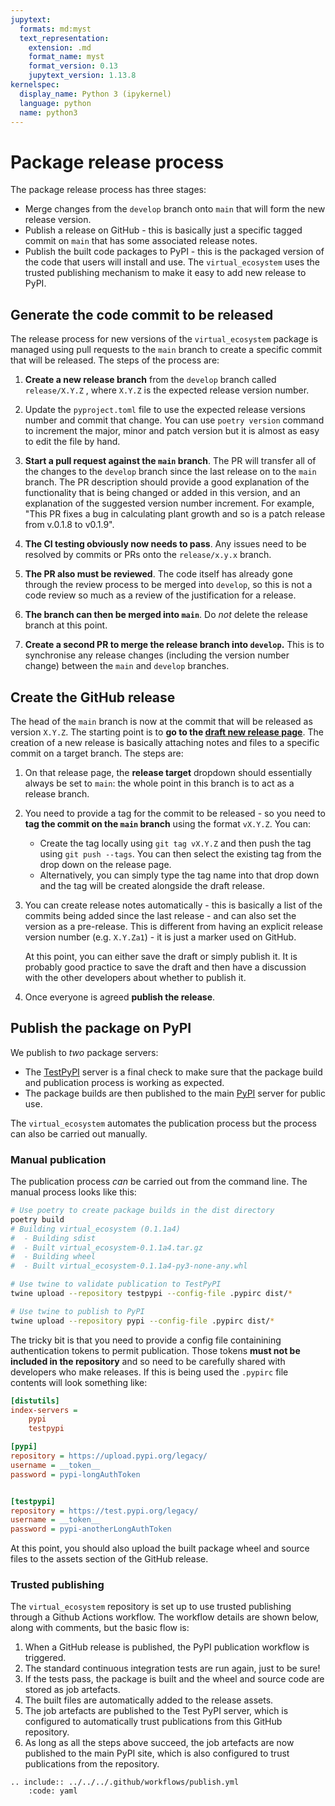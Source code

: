 ```yaml
---
jupytext:
  formats: md:myst
  text_representation:
    extension: .md
    format_name: myst
    format_version: 0.13
    jupytext_version: 1.13.8
kernelspec:
  display_name: Python 3 (ipykernel)
  language: python
  name: python3
---
```


# Package release process

The package release process has three stages:

* Merge changes from the `develop` branch onto `main` that will form the new release
  version.
* Publish a release on GitHub - this is basically just a specific tagged commit on
  `main` that has some associated release notes.
* Publish the built code packages to PyPI - this is the packaged version of the code
  that users will install and use. The `virtual_ecosystem` uses the trusted publishing
  mechanism to make it easy to add new release to PyPI.

## Generate the code commit to be released

The release process for new versions of the `virtual_ecosystem` package is managed using
pull requests to the `main` branch to create a specific commit that will be released.
The steps of the process are:

1. **Create a new release branch** from the `develop` branch called `release/X.Y.Z` ,
   where `X.Y.Z` is the expected release version number.

1. Update the `pyproject.toml` file to use the expected release versions number and
   commit that change. You can use `poetry version` command to increment the major,
   minor and patch version but it is almost as easy to edit the file by hand.

1. **Start a pull request against the `main` branch**. The PR will transfer all of the
   changes to the `develop` branch since the last release on to the `main` branch. The
   PR description should provide a good explanation of the functionality that is being
   changed or added in this version, and an explanation of the suggested version number
   increment. For example, "This PR fixes a bug in calculating plant growth and so is a
   patch release from v.0.1.8 to v0.1.9".

1. **The CI testing obviously now needs to pass**. Any issues need to be resolved by
   commits or PRs onto the `release/x.y.x` branch.

1. **The PR also must be reviewed**. The code itself has already gone through the
   review process to be merged into `develop`, so this is not a code review so much as a
   review of the justification for a release.

1. **The branch can then be merged into `main`**. Do _not_ delete the release branch at
   this point.

1. **Create a second PR to merge the release branch into `develop`.** This is to
   synchronise any release changes (including the version number change) between the
   `main` and `develop` branches.

## Create the GitHub release

The head of the `main` branch is now at the commit that will be released as version
`X.Y.Z`. The starting point is to **go to the [draft new release
page](https://github.com/ImperialCollegeLondon/virtual_ecosystem/releases/new)**. The
creation of a new release is basically attaching notes and files to a specific commit on
a target branch. The steps are:

1. On that release page, the **release target** dropdown should essentially always be
   set to `main`: the whole point in this branch is to act as a release branch.

1. You need to provide a tag for the commit to be released - so you need to **tag the
   commit on the `main` branch** using the format `vX.Y.Z`. You can:

   * Create the tag locally using `git tag vX.Y.Z` and then push the tag using `git push
     --tags`. You can then select the existing tag from the drop down on the release
     page.
   * Alternatively, you can simply type the tag name into that drop down and the tag
     will be created alongside the draft release.

1. You can create release notes automatically - this is basically a list of the commits
   being added since the last release - and can also set the version as a pre-release.
   This is different from having an explicit release version number (e.g. `X.Y.Za1`) -
   it is just a marker used on GitHub.

   At this point, you can either save the draft or simply publish it. It is probably
   good practice to save the draft and then have a discussion with the other developers
   about whether to publish it.

1. Once everyone is agreed **publish the release**.

## Publish the package on PyPI

We publish to _two_ package servers:

* The
  [TestPyPI](https://test.pypi.org/project/virtual-ecosystem/) server is a final check
  to make sure that the package build and publication process is working as expected.
* The package builds are then published to the main
  [PyPI](https://pypi.org/project/virtual-ecosystem/) server for public use.

The `virtual_ecosystem` automates the publication process but the process can also be
carried out manually.

### Manual publication

The publication process _can_ be carried out from the command line. The manual process
looks like this:

```sh
# Use poetry to create package builds in the dist directory
poetry build
# Building virtual_ecosystem (0.1.1a4)
#  - Building sdist
#  - Built virtual_ecosystem-0.1.1a4.tar.gz
#  - Building wheel
#  - Built virtual_ecosystem-0.1.1a4-py3-none-any.whl

# Use twine to validate publication to TestPyPI
twine upload --repository testpypi --config-file .pypirc dist/*

# Use twine to publish to PyPI
twine upload --repository pypi --config-file .pypirc dist/*
```

The tricky bit is that you need to provide a config file containining authentication
tokens to permit publication. Those tokens **must not be included in the repository**
and so need to be carefully shared with developers who make releases. If this is being
used the `.pypirc` file contents will look something like:

```ini
[distutils]
index-servers =
    pypi
    testpypi

[pypi]
repository = https://upload.pypi.org/legacy/
username = __token__
password = pypi-longAuthToken


[testpypi]
repository = https://test.pypi.org/legacy/
username = __token__
password = pypi-anotherLongAuthToken
```

At this point, you should also upload the built package wheel and source files to the
assets section of the GitHub release.

### Trusted publishing

The `virtual_ecosystem` repository is set up to use trusted publishing through a Github
Actions workflow. The workflow details are shown below, along with comments, but the
basic flow is:

1. When a GitHub release is published, the PyPI publication workflow is triggered.
1. The standard continuous integration tests are run again, just to be sure!
1. If the tests pass, the package is built and the wheel and source code are stored as
   job artefacts.
1. The built files are automatically added to the release assets.
1. The job artefacts are published to the Test PyPI server, which is configured to
   automatically trust publications from this GitHub repository.
1. As long as all the steps above succeed, the job artefacts are now published to the
   main PyPI site, which is also configured to trust publications from the repository.

```{eval-rst}
.. include:: ../../../.github/workflows/publish.yml
    :code: yaml
```
